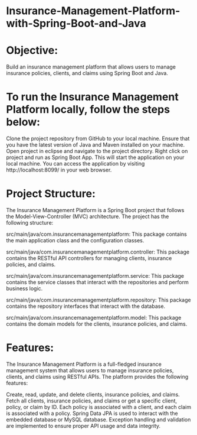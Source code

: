# Insurance-Management-Platform-with-Spring-Boot-and-Java
# Objective: 
Build an insurance management platform that allows users to manage insurance policies, clients, and claims using Spring Boot and Java.

# To run the Insurance Management Platform locally, follow the steps below:

Clone the project repository from GitHub to your local machine.
Ensure that you have the latest version of Java and Maven installed on your machine.
Open project in eclipse and navigate to the project directory.
Right click on project and run as Spring Boot App.
This will start the application on your local machine.
You can access the application by visiting http://localhost:8099/ in your web browser.

# Project Structure:
The Insurance Management Platform is a Spring Boot project that follows the Model-View-Controller (MVC) architecture. The project has the following structure:

src/main/java/com.insurancemanagementplatform: This package contains the main application class and the configuration classes.

src/main/java/com.insurancemanagementplatform.controller: This package contains the RESTful API controllers for managing clients, insurance policies, and claims.

src/main/java/com.insurancemanagementplatform.service: This package contains the service classes that interact with the repositories and perform business logic.

src/main/java/com.insurancemanagementplatform.repository: This package contains the repository interfaces that interact with the database.

src/main/java/com.insurancemanagementplatform.model: This package contains the domain models for the clients, insurance policies, and claims.

# Features:
The Insurance Management Platform is a full-fledged insurance management system that allows users to manage insurance policies, clients, and claims using RESTful APIs. The platform provides the following features:

Create, read, update, and delete clients, insurance policies, and claims.
Fetch all clients, insurance policies, and claims or get a specific client, policy, or claim by ID.
Each policy is associated with a client, and each claim is associated with a policy.
Spring Data JPA is used to interact with the embedded database or MySQL database.
Exception handling and validation are implemented to ensure proper API usage and data integrity.
